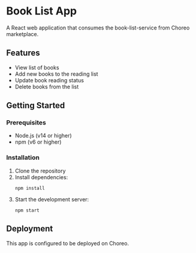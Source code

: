 # Book List App

A React web application that consumes the book-list-service from Choreo marketplace.

## Features
- View list of books
- Add new books to the reading list
- Update book reading status
- Delete books from the list

## Getting Started

### Prerequisites
- Node.js (v14 or higher)
- npm (v6 or higher)

### Installation
1. Clone the repository
2. Install dependencies:
   ```
   npm install
   ```
3. Start the development server:
   ```
   npm start
   ```

## Deployment
This app is configured to be deployed on Choreo.
